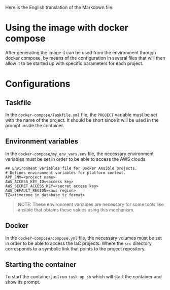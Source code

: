 Here is the English translation of the Markdown file:

# Using the image with docker compose

After generating the image it can be used from the environment through docker compose, by means of the configuration in several files that will then allow it to be started up with specific parameters for each project.

# Configurations

## Taskfile

In the `docker-compose/Taskfile.yml` file, the `PROJECT` variable must be set with the name of the project. It should be short since it will be used in the prompt inside the container.

## Environment variables

In the `docker-compose/my_env_vars.env` file, the necessary environment variables must be set in order to be able to access the AWS clouds.

```shell
## Environment variables file for Docker Ansible projects.
# Defines environment variables for platform context.
APP_ENV=<project name>
AWS_ACCESS_KEY_ID=<access key>
AWS_SECRET_ACCESS_KEY=<secret access key>
AWS_DEFAULT_REGION=<aws region>
TZ=<timezone in database tz format>
```

> NOTE: These environment variables are necessary for some tools like ansible that obtains these values using this mechanism.

## Docker

In the `docker-compose/compose.yml` file, the necessary volumes must be set in order to be able to access the IaC projects. Where the `src` directory corresponds to a symbolic link that points to the project repository.

## Starting the container

To start the container just run `task up sh` which will start the container and show its prompt.

